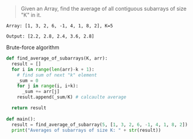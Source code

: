 > Given an Array, find the average of all contiguous subarrays of size "K" in it.

```
Array: [1, 3, 2, 6, -1, 4, 1, 8, 2], K=5
```

```
Output: [2.2, 2.8, 2.4, 3.6, 2.8]
```

Brute-force algorithm
```python
def find_average_of_subarrays(K, arr):
  result = []
  for i in range(len(arr)-k + 1):
    # find sum of next "k" element
    _sum = 0
    for j in range(i, i+k):
      _sum += arr[j]
    result.append(_sum/K) # calcaulte average

  return result
  
def main():
  result = find_average_of_subarray(5, [1, 3, 2, 6, -1, 4, 1, 8, 2])
  print("Averages of subarrays of size K: " + str(result))
```
